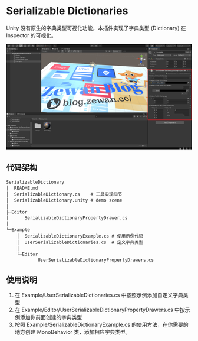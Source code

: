 # Serializable Dictionaries

Unity 没有原生的字典类型可视化功能，本插件实现了字典类型 (Dictionary) 在 Inspector 的可视化。

![SerializableDemo](../Imgs/SerializableDemo.png)

## 代码架构

```shell
SerializableDictionary
│  README.md
│  SerializableDictionary.cs	# 工具实现细节
│  SerializableDictionary.unity	# demo scene
│
├─Editor
│      SerializableDictionaryPropertyDrawer.cs
│
└─Example
    │  SerializableDictionaryExample.cs	# 使用示例代码
    │  UserSerializableDictionaries.cs	# 定义字典类型
    │
    └─Editor
            UserSerializableDictionaryPropertyDrawers.cs
```

## 使用说明

1. 在 Example/UserSerializableDictionaries.cs 中按照示例添加自定义字典类型
2. 在 Example/Editor/UserSerializableDictionaryPropertyDrawers.cs 中按示例添加你前面创建的字典类型
3. 按照 Example/SerializableDictionaryExample.cs 的使用方法，在你需要的地方创建 MonoBehavior 类，添加相应字典类型。

